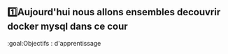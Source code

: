 ## :one:Aujourd'hui nous allons ensembles decouvrir docker mysql dans ce cour 

:goal:Objectifs : d'apprentissage 
